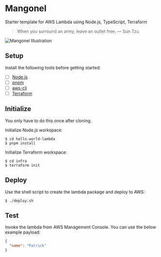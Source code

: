 # Mangonel

Starter template for AWS Lambda using Node.js, TypeScript, Terraform

> When you surround an army, leave an outlet free. — Sun Tzu

![Mangonel Illustration](https://upload.wikimedia.org/wikipedia/commons/e/ef/Perriere_from_french_book_of_1250.jpg)

## Setup

Install the following tools before getting started:

- [ ] [Node.js](https://nodejs.org/en/)
- [ ] [pnpm](https://pnpm.io/)
- [ ] [aws-cli](https://aws.amazon.com/cli/)
- [ ] [Terraform](https://www.terraform.io/)

## Initialize

You only have to do this once after cloning.

Initialize Node.js workspace:

```shell
$ cd hello-world-lambda
$ pnpm install
```

Initialize Terraform workspace:

```shell
$ cd infra
$ terraform init
```

## Deploy

Use the shell script to create the lambda package and deploy to AWS:

```shell
$ ./deploy.sh
```

## Test

Invoke the lambda from AWS Management Console.
You can use the below example payload:

```json
{
  "name": "Patrick"
}
```

